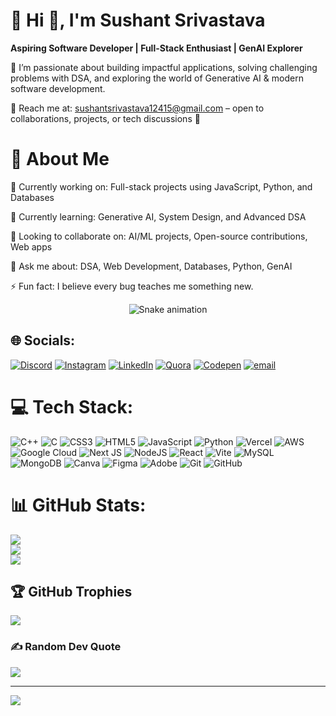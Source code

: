 # 💫 Hi 👋, I'm Sushant Srivastava

**Aspiring Software Developer | Full-Stack Enthusiast | GenAI Explorer**

🌟 I’m passionate about building impactful applications, solving challenging problems with DSA, and exploring the world of Generative AI & modern software development.

📩 Reach me at: sushantsrivastava12415@gmail.com
 – open to collaborations, projects, or tech discussions 🚀
 
 # 🚀 About Me

🔭 Currently working on: Full-stack projects using JavaScript, Python, and Databases

🌱 Currently learning: Generative AI, System Design, and Advanced DSA

👯 Looking to collaborate on: AI/ML projects, Open-source contributions, Web apps

💬 Ask me about: DSA, Web Development, Databases, Python, GenAI

⚡ Fun fact: I believe every bug teaches me something new.

<!-- Snake Game Repo View -->

<div align="center">
  <img src="https://profile-readme-generator.com/assets/snake.svg" alt="Snake animation" />
</div>


## 🌐 Socials:
[![Discord](https://img.shields.io/badge/Discord-%237289DA.svg?logo=discord&logoColor=white)](https://discord.gg/sushant2220) [![Instagram](https://img.shields.io/badge/Instagram-%23E4405F.svg?logo=Instagram&logoColor=white)](https://instagram.com/sri.sushant2220) [![LinkedIn](https://img.shields.io/badge/LinkedIn-%230077B5.svg?logo=linkedin&logoColor=white)](https://linkedin.com/in/https://www.linkedin.com/in/sushant-srivastava-93635a266/) [![Quora](https://img.shields.io/badge/Quora-%23B92B27.svg?logo=Quora&logoColor=white)](https://quora.com/profile/https://www.quora.com/profile/Sushant-Srivastava-100?ch=3&oid=1158911428&share=397f4370&srid=u85LFx&target_type=user) [![Codepen](https://img.shields.io/badge/Codepen-000000?logo=codepen&logoColor=white)](https://codepen.io/@Sushant-Srivastava-the-looper) [![email](https://img.shields.io/badge/Email-D14836?logo=gmail&logoColor=white)](mailto:sushantsrivastava12415@gmail.com) 

# 💻 Tech Stack:
![C++](https://img.shields.io/badge/c++-%2300599C.svg?style=for-the-badge&logo=c%2B%2B&logoColor=white) ![C](https://img.shields.io/badge/c-%2300599C.svg?style=for-the-badge&logo=c&logoColor=white) ![CSS3](https://img.shields.io/badge/css3-%231572B6.svg?style=for-the-badge&logo=css3&logoColor=white) ![HTML5](https://img.shields.io/badge/html5-%23E34F26.svg?style=for-the-badge&logo=html5&logoColor=white) ![JavaScript](https://img.shields.io/badge/javascript-%23323330.svg?style=for-the-badge&logo=javascript&logoColor=%23F7DF1E) ![Python](https://img.shields.io/badge/python-3670A0?style=for-the-badge&logo=python&logoColor=ffdd54) ![Vercel](https://img.shields.io/badge/vercel-%23000000.svg?style=for-the-badge&logo=vercel&logoColor=white) ![AWS](https://img.shields.io/badge/AWS-%23FF9900.svg?style=for-the-badge&logo=amazon-aws&logoColor=white) ![Google Cloud](https://img.shields.io/badge/GoogleCloud-%234285F4.svg?style=for-the-badge&logo=google-cloud&logoColor=white) ![Next JS](https://img.shields.io/badge/Next-black?style=for-the-badge&logo=next.js&logoColor=white) ![NodeJS](https://img.shields.io/badge/node.js-6DA55F?style=for-the-badge&logo=node.js&logoColor=white) ![React](https://img.shields.io/badge/react-%2320232a.svg?style=for-the-badge&logo=react&logoColor=%2361DAFB) ![Vite](https://img.shields.io/badge/vite-%23646CFF.svg?style=for-the-badge&logo=vite&logoColor=white) ![MySQL](https://img.shields.io/badge/mysql-4479A1.svg?style=for-the-badge&logo=mysql&logoColor=white) ![MongoDB](https://img.shields.io/badge/MongoDB-%234ea94b.svg?style=for-the-badge&logo=mongodb&logoColor=white) ![Canva](https://img.shields.io/badge/Canva-%2300C4CC.svg?style=for-the-badge&logo=Canva&logoColor=white) ![Figma](https://img.shields.io/badge/figma-%23F24E1E.svg?style=for-the-badge&logo=figma&logoColor=white) ![Adobe](https://img.shields.io/badge/adobe-%23FF0000.svg?style=for-the-badge&logo=adobe&logoColor=white) ![Git](https://img.shields.io/badge/git-%23F05033.svg?style=for-the-badge&logo=git&logoColor=white) ![GitHub](https://img.shields.io/badge/github-%23121011.svg?style=for-the-badge&logo=github&logoColor=white)
# 📊 GitHub Stats:
![](https://github-readme-stats.vercel.app/api?username=stack-Sushant&theme=blue-green&hide_border=false&include_all_commits=false&count_private=false)<br/>
![](https://nirzak-streak-stats.vercel.app/?user=stack-Sushant&theme=blue-green&hide_border=false)<br/>
![](https://github-readme-stats.vercel.app/api/top-langs/?username=stack-Sushant&theme=blue-green&hide_border=false&include_all_commits=false&count_private=false&layout=compact)

## 🏆 GitHub Trophies
![](https://github-profile-trophy.vercel.app/?username=stack-Sushant&theme=radical&no-frame=true&no-bg=true&margin-w=4)

### ✍️ Random Dev Quote
![](https://quotes-github-readme.vercel.app/api?type=horizontal&theme=radical)

---
[![](https://visitcount.itsvg.in/api?id=stack-Sushant&icon=0&color=0)](https://visitcount.itsvg.in)

<!-- Proudly created with GPRM ( https://gprm.itsvg.in ) -->
